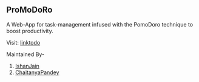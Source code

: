 ## ProMoDoRo
A Web-App for task-management infused with the PomoDoro technique to boost productivity.

Visit: [linktodo](linktodo)



Maintained By-
1. [IshanJain](https://github.com/ishanjain18)
2. [ChaitanyaPandey](https://github.com/prezOPERAH)
